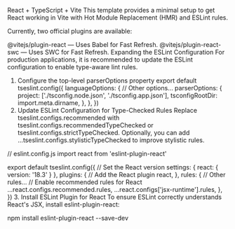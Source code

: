 React + TypeScript + Vite
This template provides a minimal setup to get React working in Vite with Hot Module Replacement (HMR) and ESLint rules.

Currently, two official plugins are available:

@vitejs/plugin-react — Uses Babel for Fast Refresh.
@vitejs/plugin-react-swc — Uses SWC for Fast Refresh.
Expanding the ESLint Configuration
For production applications, it is recommended to update the ESLint configuration to enable type-aware lint rules.

1. Configure the top-level parserOptions property
export default tseslint.config({
  languageOptions: {
    // Other options...
    parserOptions: {
      project: ['./tsconfig.node.json', './tsconfig.app.json'],
      tsconfigRootDir: import.meta.dirname,
    },
  },
})
2. Update ESLint Configuration for Type-Checked Rules
Replace tseslint.configs.recommended with tseslint.configs.recommendedTypeChecked or tseslint.configs.strictTypeChecked. Optionally, you can add ...tseslint.configs.stylisticTypeChecked to improve stylistic rules.

// eslint.config.js
import react from 'eslint-plugin-react'

export default tseslint.config({
  // Set the React version
  settings: { react: { version: '18.3' } },
  plugins: {
    // Add the React plugin
    react,
  },
  rules: {
    // Other rules...
    // Enable recommended rules for React
    ...react.configs.recommended.rules,
    ...react.configs['jsx-runtime'].rules,
  },
})
3. Install ESLint Plugin for React
To ensure ESLint correctly understands React's JSX, install eslint-plugin-react:

npm install eslint-plugin-react --save-dev